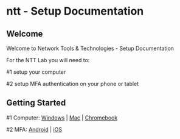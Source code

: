 # ntt - Setup Documentation

Welcome
-------

Welcome to Network Tools &amp; Technologies - Setup Documentation

For the NTT Lab you will need to:

#1 setup your computer

#2 setup MFA authentication on your phone or tablet


Getting Started
---------------

#1 Computer: [Windows](https://github.com/divergence-wiki/ntt/tree/main/windows) | [Mac](https://github.com/divergence-wiki/ntt/tree/main/mac) | [Chromebook](https://github.com/divergence-wiki/ntt/tree/main/chromebook)

#2 MFA: [Android](https://github.com/divergence-wiki/ntt/tree/main/android) | [iOS](https://github.com/divergence-wiki/ntt/tree/main/iOS)



